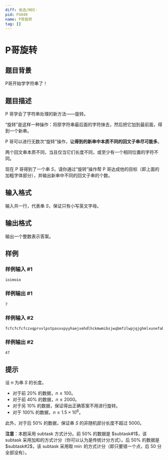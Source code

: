 ```yaml
---
diff: 省选/NOI-
pid: P4840
name: P哥旋转
tag: []
---
```

# P哥旋转
## 题目背景

P哥开始学字符串了！
## 题目描述

P 哥学会了字符串处理的新方法——旋转。

“旋转”是这样一种操作：将原字符串最后面的字符抹去，然后把它加到最前面，得到一个新串。

P 哥可以进行无数次“旋转”操作，**让得到的新串中本质不同的回文子串尽可能多**。

两个回文串本质不同，当且仅当它们长度不同，或至少有一个相同位置的字符不同。

现在 P 哥得到了一个串 $S$，请你通过“旋转”操作帮 P 哥达成他的目标（即上面的加粗字体部分），并输出新串中不同的回文子串的个数。
## 输入格式

输入共一行，代表串 $S$，保证只有小写英文字母。
## 输出格式

输出一个整数表示答案。
## 样例

### 样例输入 #1
```
ioimoio

```
### 样例输出 #1
```
7

```
### 样例输入 #2
```
fcfcfcfcfczxqprvvlpstpasxvpyyhaejxehdlhckmwmibsjwqbmfzlwpjqjghmlxunefabkpryqxbkqridpqrzemvfcfcfcfcfc
```
### 样例输出 #2
```
47
```
## 提示

设 $n$ 为串 $S$ 的长度。

- 对于前 $20\%$ 的数据，$n \le 100$。
- 对于前 $40\%$ 的数据，$n \le 2000$。
- 对于另 $10\%$ 的数据，保证得出正确答案不用进行旋转。
- 对于 $100\%$ 的数据，$n \le 1.5\times 10^6$。

此外，对于后 $50\%$ 的数据，保证串 $S$ 的非随机部分长度不超过 $5000$。

**注意**：本题采用 subtask 方式计分。前 $50\%$ 的数据是 $subtask#1$，该 subtask 采用加和的方式计分（你可以认为是传统计分方式）。后 $50\%$ 的数据是 $subtask#2$，该 subtask 采用取 $\min$ 的方式计分（即只要错一个点，后 $50$ 分全部没有）。

